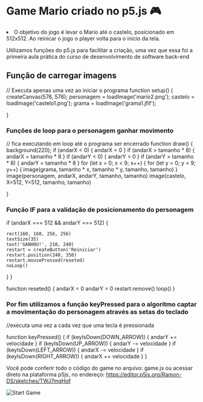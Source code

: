 # Game Mario criado no p5.js 🎮

<li> O objetivo do jogo é levar o Mario até o castelo, posicionado em 512x512. Ao reinicar o jogo o player volta para o inicio da tela.

Utilizamos funções do p5.js para facilitar a criação, uma vez que essa foi a primeira aula prática do curso de desenvolvimento de software back-end

## Função de carregar imagens

// Executa apenas uma vez ao iniciar o programa
function setup() {
  createCanvas(576, 576);
  personagem = loadImage('mario2.png');
  castelo = loadImage('castelo1.png');
  grama = loadImage('grama1.jfif');
  
}

### Funções de loop para o personagem ganhar movimento

// fica executando em loop até o programa ser encerrado
function draw() {
  background(220);
  if (andarX < 0) {
    andarX = 0
  }
  if (andarX > tamanho * 8) {
    andarX = tamanho * 8
  }
  if (andarY < 0) {
    andarY = 0
  }
  if (andarY > tamanho * 8) {
    andarY = tamanho * 8
  }
  for (let x = 0; x < 9; x++) {
    for (let y = 0; y < 9; y++) {
      image(grama, tamanho * x, tamanho * y, tamanho, tamanho)
    }
    image(personagem, andarX, andarY, tamanho, tamanho)
    image(castelo, X=512, Y=512, tamanho, tamanho)

  }

### Função IF para a validação de posicionamento do personagem

  if (andarX === 512 && andarY === 512) {

    rect(160, 160, 256, 256)
    textSize(35)
    text('GANHOU!', 210, 240)
    restart = createButton('Reiniciar')
    restart.position(240, 350)
    restart.mousePressed(reseted)
    noLoop()
  }
}

function reseted() {
  andarX = 0
  andarY = 0
  restart.remove()
  loop()
}

### Por fim utilizamos a função keyPressed para o algoritmo captar a movimentação do personagem através as setas do teclado 
 
//executa uma vez a cada vez que uma tecla é pressionada

function keyPressed() {
  if (keyIsDown(DOWN_ARROW)) {
    andarY += velocidade
  }
  if (keyIsDown(UP_ARROW)) {
    andarY -= velocidade
  }
  if (keyIsDown(LEFT_ARROW)) {
    andarX -= velocidade
  }
  if (keyIsDown(RIGHT_ARROW)) {
    andarX += velocidade
  }
}

Você pode conferir todo o código do game no arquivo: game.js ou acessar direto na plataforma p5js, no endereço: https://editor.p5js.org/Ramon-DS/sketches/TWJ7mqHqf

</li>


![Start Game](https://editor.p5js.org/Ramon-DS/sketches/TWJ7mqHqf)

